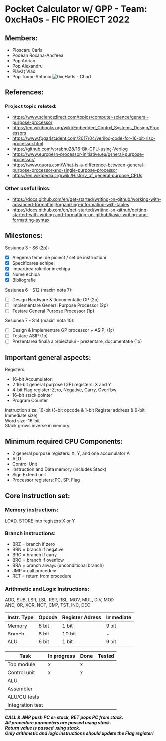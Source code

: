 # Pocket Calculator w/ GPP - Team: 0xcHa0s - FIC PROIECT 2022      

## Members:
* Ploscaru Carla
* Podean Roxana-Andreea
* Pop Adrian
* Pop Alexandru
* Plăvăț Vlad
* Pop Tudor-Antoniu
![0xcHa0s - Chart](https://user-images.githubusercontent.com/33669868/196945744-92fc6371-6e7e-41b3-879b-69a125951664.png)

## References:
### Project topic related:
* https://www.sciencedirect.com/topics/computer-science/general-purpose-processor
* https://en.wikibooks.org/wiki/Embedded_Control_Systems_Design/Processors
* https://www.fpga4student.com/2017/04/verilog-code-for-16-bit-risc-processor.html
* https://github.com/vprabhu28/16-Bit-CPU-using-Verilog
* https://www.european-processor-initiative.eu/general-purpose-processor/
* https://www.quora.com/What-is-a-difference-between-general-purpose-processor-and-single-purpose-processor
* https://en.wikipedia.org/wiki/History_of_general-purpose_CPUs

### Other useful links:
* https://docs.github.com/en/get-started/writing-on-github/working-with-advanced-formatting/organizing-information-with-tables
* https://docs.github.com/en/get-started/writing-on-github/getting-started-with-writing-and-formatting-on-github/basic-writing-and-formatting-syntax

## Milestones:
Sesiunea 3 - S6 (2p):
- [X] Alegerea temei de proiect / set de instructiuni
- [X] Specificarea echipei
- [X] Impartirea rolurilor in echipa
- [X] Nume echipa
- [X] Bibliografie

Sesiunea 6 - S12 (maxim nota 7):
- [ ] Design Hardware & Documentatie GP (2p)
- [ ] Implementare General Purpose Processor (2p)
- [ ] Testare General Purpose Processor (1p)

Sesiunea 7 - S14 (maxim nota 10):
- [ ] Design & Implementare GP processor + ASIP; (1p)
- [ ] Testare ASIP (1p)
- [ ] Prezentarea finala a proiectului - prezentare, documentatie (1p)

## Important general aspects:
Registers:
* 16-bit Accumulator;
* 2 16-bit general purpose (GP) registers: X and Y;
* 4-bit Flag register: Zero, Negative, Carry, Overflow
* 16-bit stack pointer
* Program Counter

Instruction size: 16-bit (6-bit opcode & 1-bit Register address & 9-bit Immediate size)</br>Word size: 16-bit</br>Stack grows inverse in memory.

## Minimum required CPU Components:
* 2 general purpose registers: X, Y, and one accumulator A
* ALU
* Control Unit
* Instruction and Data memory (includes Stack)
* Sign Extend unit
* Processor registers: PC, SP, Flag

## Core instruction set:

### Memory instructions: 
LOAD, STORE into registers X or Y

### Branch instructions:
* BRZ = branch if zero
* BRN = branch if negative
* BRC = branch if carry
* BRO = branch if overflow
* BRA = branch always (unconditional branch)
* JMP = call procedure
* RET = return from procedure

### Arithmetic and Logic Instructions:
ADD, SUB, LSR, LSL, RSR, RSL, MOV, MUL, DIV, MOD</br>AND, OR, XOR, NOT, CMP, TST, INC, DEC

|Instr. Type|Opcode|Register Adress|Immediate|
|-----------|------|---------------|---------|
|Memory|6 bit|1 bit|9 bit|
|Branch|6 bit|10 bit|-|
|ALU|6 bit|1 bit|9 bit|


|Task|In progress|Done|Tested|
|----|-----------|----|------|
|Top module|x|x| |
|Control unit|x|x| |
|ALU| | | |
|Assembler| | | |
|ALU/CU tests| | | |
|Integration test| | | |

**_CALL & JMP push PC on stack, RET pops PC from stack.</br>All procedure parameters are passed using stack.</br>Return value is passed using stack._**</br>**_Only arithmetic and logic instructions should update the Flag register!_**
